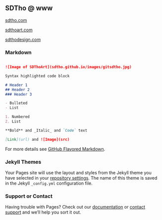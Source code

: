 ## SDTho @ www

[sdtho.com](https://www.sdtho.com/)

[sdthoart.com](https://www.sdthoart.com/)

[sdthodesign.com](https://www.sdthodesign.com/)


### Markdown

```markdown

![Image of SDThoArt](sdtho.github.io/images/gitsdtho.jpg)

```

```markdown
Syntax highlighted code block

# Header 1
## Header 2
### Header 3

- Bulleted
- List

1. Numbered
2. List

**Bold** and _Italic_ and `Code` text

[Link](url) and ![Image](src)
```

For more details see [GitHub Flavored Markdown](https://guides.github.com/features/mastering-markdown/).

### Jekyll Themes

Your Pages site will use the layout and styles from the Jekyll theme you have selected in your [repository settings](https://github.com/SDTho/sdtho.github.io/settings). The name of this theme is saved in the Jekyll `_config.yml` configuration file.

### Support or Contact

Having trouble with Pages? Check out our [documentation](https://help.github.com/categories/github-pages-basics/) or [contact support](https://github.com/contact) and we’ll help you sort it out.
